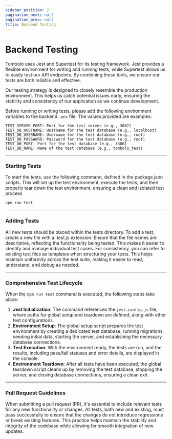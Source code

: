 ```yaml
---
sidebar_position: 2
pagination_next: null
pagination_prev: null
title: Backend Testing
---
```


# Backend Testing

Tombolo uses Jest and Supertest for its testing framework. Jest provides a flexible environment for writing and running tests, while Supertest allows us to easily test our API endpoints. By combining these tools, we ensure our tests are both reliable and effective.

Our testing strategy is designed to closely resemble the production environment. This helps us catch potential issues early, ensuring the stability and consistency of our application as we continue development.

Before running or writing tests, please add the following environment variables to the backend `.env` file. The values provided are examples:

```
TEST_SERVER_PORT: Port for the test server (e.g., 3002)
TEST_DB_HOSTNAME: Hostname for the test database (e.g., localhost)
TEST_DB_USERNAME: Username for the test database (e.g., root)
TEST_DB_PASSWORD: Password for the test database (e.g., root)
TEST_DB_PORT: Port for the test database (e.g., 3306)
TEST_DB_NAME: Name of the test database (e.g., tombolo_test)
```

---

### Starting Tests

To start the tests, use the following command, defined in the package.json scripts. This will set up the test environment, execute the tests, and then properly tear down the test environment, ensuring a clean and isolated test process

```bash
npm run test
```

---

### Adding Tests

All new tests should be placed within the tests directory. To add a test, create a new file with a .test.js extension. Ensure that the file names are descriptive, reflecting the functionality being tested. This makes it easier to identify and manage individual test cases. For consistency, you can refer to existing test files as templates when structuring your tests. This helps maintain uniformity across the test suite, making it easier to read, understand, and debug as needed.

---

### Comprehensive Test Lifecycle

When the `npm run test` command is executed, the following steps take place:

1. **Jest Initialization**: The command references the `jest.config.js` file, where paths for global setup and teardown are defined, along with other test configurations.
2. **Environment Setup**: The global setup script prepares the test environment by creating a dedicated test database, running migrations, seeding initial data, starting the server, and establishing the necessary database connections.
3. **Test Execution**: With the environment ready, the tests are run, and the results, including pass/fail statuses and error details, are displayed in the console.
4. **Environment Teardown**: After all tests have been executed, the global teardown script cleans up by removing the test database, stopping the server, and closing database connections, ensuring a clean exit.

---

### Pull Request Guidelines

When submitting a pull request (PR), it's essential to include relevant tests for any new functionality or changes. All tests, both new and existing, must pass successfully to ensure that the changes do not introduce regressions or break existing features. This practice helps maintain the stability and integrity of the codebase while allowing for smooth integration of new updates.
